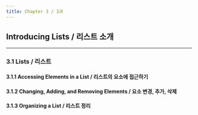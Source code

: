 ```yaml
---
title: Chapter 3 / 3과
---
```


## Introducing Lists / 리스트 소개

---

### 3.1 Lists / 리스트

#### 3.1.1 Accessing Elements in a List / 리스트의 요소에 접근하기

#### 3.1.2 Changing, Adding, and Removing Elements / 요소 변경, 추가, 삭제

#### 3.1.3 Organizing a List / 리스트 정리
